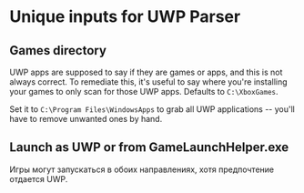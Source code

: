 # Unique inputs for UWP Parser

## Games directory

UWP apps are supposed to say if they are games or apps, and this is not always correct. To remediate this, it's useful to say where you're installing your games to only scan for those UWP apps. Defaults to `C:\XboxGames`.

Set it to `C:\Program Files\WindowsApps` to grab all UWP applications -- you'll have to remove unwanted ones by hand.

## Launch as UWP or from GameLaunchHelper.exe

Игры могут запускаться в обоих направлениях, хотя предпочтение отдается UWP.
